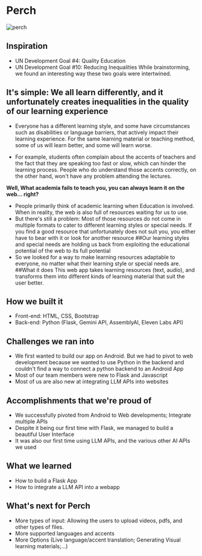 # **Perch**

![perch](https://github.com/lulu-yunze/Perch-GenAIGenesis2024/assets/113797055/a1fb2eb2-63de-4149-8826-0141fcccfd3f)

## **Inspiration**
- UN Development Goal #4: Quality Education
- UN Development Goal #10: Reducing Inequalities
While brainstorming, we found an interesting way these two goals were intertwined.

## It's simple: We all learn differently, and it unfortunately creates inequalities in the quality of our learning experience
- Everyone has a different learning style, and some have circumstances such as disabilities or language barriers, that actively impact their learning experience. For the same learning material or teaching method, some of us will learn better, and some will learn worse.

- For example, students often complain about the accents of teachers and the fact that they are speaking too fast or slow, which can hinder the learning process. People who do understand those accents correctly, on the other hand, won't have any problem attending the lectures.

**Well, What academia fails to teach you, you can always learn it on the web... right?**

- People primarily think of academic learning when Education is involved. When in reality, the web is also full of resources waiting for us to use.
- But there's still a problem: Most of those resources do not come in multiple formats to cater to different learning styles or special needs. If you find a good resource that unfortunately does not suit you, you either have to bear with it or look for another resource
##Our learning styles and special needs are holding us back from exploiting the educational potential of the web to its full potential
- So we looked for a way to make learning resources adaptable to everyone, 
no matter what their learning style or special needs are.
##What it does
This web app takes learning resources (text, audio), and transforms them into different kinds of learning material that suit the user better.

## **How we built it**
- Front-end: HTML, CSS, Bootstrap
- Back-end: Python (Flask, Gemini API, AssemblyAI, Eleven Labs API)

## **Challenges we ran into**
- We first wanted to build our app on Android. But we had to pivot to web development because we wanted to use Python in the backend and couldn't find a way to connect a python backend to an Android App
- Most of our team members were new to Flask and Javascript
- Most of us are also new at integrating LLM APIs into websites

## **Accomplishments that we're proud of**
- We successfully pivoted from Android to Web developments;
Integrate multiple APIs
- Despite it being our first time with Flask, we managed to build a beautiful User Interface
- It was also our first time using LLM APIs, and the various other AI APIs we used

## **What we learned**
- How to build a Flask App
- How to integrate a LLM API into a webapp

## **What's next for Perch**
- More types of input: Allowing the users to upload videos, pdfs, and other types of files.
- More supported languages and accents
- More Options (Live language/accent translation; Generating Visual learning materials;...)
